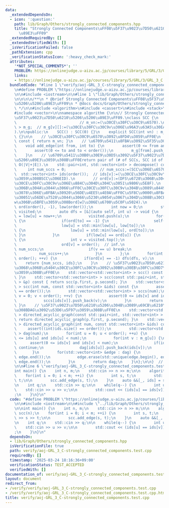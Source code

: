```yaml
---
data:
  _extendedDependsOn:
  - icon: ':question:'
    path: lib/Graph/Others/strongly_connected_components.hpp
    title: "Strongly Connected Components\uFF08\u5F37\u9023\u7D50\u6210\u5206\u5206\
      \u89E3\uFF09"
  _extendedRequiredBy: []
  _extendedVerifiedWith: []
  _isVerificationFailed: false
  _pathExtension: cpp
  _verificationStatusIcon: ':heavy_check_mark:'
  attributes:
    '*NOT_SPECIAL_COMMENTS*': ''
    PROBLEM: https://onlinejudge.u-aizu.ac.jp/courses/library/5/GRL/3/GRL_3_C
    links:
    - https://onlinejudge.u-aizu.ac.jp/courses/library/5/GRL/3/GRL_3_C
  bundledCode: "#line 1 \"verify/aoj-GRL_3_C-strongly_connected_components.test.cpp\"\
    \n#define PROBLEM \"https://onlinejudge.u-aizu.ac.jp/courses/library/5/GRL/3/GRL_3_C\"\
    \n\n#include <iostream>\n\n#line 1 \"lib/Graph/Others/strongly_connected_components.hpp\"\
    \n\n\n\n/**\n * @brief Strongly Connected Components\uFF08\u5F37\u9023\u7D50\u6210\
    \u5206\u5206\u89E3\uFF09\n * @docs docs/Graph/Others/strongly_connected_components.md\n\
    \ */\n\n#include <algorithm>\n#include <cassert>\n#include <stack>\n#include <utility>\n\
    #include <vector>\n\nnamespace algorithm {\n\n// Strongly Connected Components\uFF08\
    \u5F37\u9023\u7D50\u6210\u5206\u5206\u89E3\uFF09.\nclass SCC {\n    int m_vn;\
    \                            // m_vn:=(\u30CE\u30FC\u30C9\u6570).\n    std::vector<std::vector<int>\
    \ > m_g;  // m_g[v][]:=(\u30CE\u30FC\u30C9v\u306E\u96A3\u63A5\u30EA\u30B9\u30C8\
    ).\n\npublic:\n    SCC() : SCC(0) {}\n    explicit SCC(int vn) : m_vn(vn), m_g(vn)\
    \ {}\n\n    // \u30CE\u30FC\u30C9\u6570\u3092\u8FD4\u3059\uFF0E\n    int order()\
    \ const { return m_vn; }\n    // \u6709\u5411\u8FBA\u3092\u5F35\u308B\uFF0E\n\
    \    void add_edge(int from, int to) {\n        assert(0 <= from and from < order());\n\
    \        assert(0 <= to and to < order());\n        m_g[from].push_back(to);\n\
    \    }\n    // \u6709\u5411\u30B0\u30E9\u30D5\u3092\u5F37\u9023\u7D50\u6210\u5206\
    \u5206\u89E3\u3059\u308B\uFF0Ereturn pair of (# of SCCs, SCC id of each nodes).\
    \ O(|V|+|E|).\n    std::pair<int, std::vector<int> > decompose() const {\n   \
    \     int num_sccs = 0;               // num_sccs:=(SCC\u306E\u6570).\n      \
    \  std::vector<int> ids(order());  // ids[v]:=(\u30CE\u30FC\u30C9v\u304C\u5C5E\
    \u3059\u308BSCC\u306EID).\n        // ord[v]:=(DFS\u6728\u306B\u304A\u3051\u308B\
    \u30CE\u30FC\u30C9v\u306E\u884C\u304D\u304C\u3051\u9806\u5E8F).\n        // low[v]:=(DFS\u6728\
    \u306B\u304A\u3044\u3066\uFF0C\u30CE\u30FC\u30C9v\u304B\u3089\u8449\u65B9\u5411\
    \u3078\u306E\u8FBA\u30920\u56DE\u4EE5\u4E0A\uFF0C\u5F8C\u9000\u8FBA\u3092\u9AD8\
    \u30051\u56DE\u7528\u3044\u3066\u5230\u9054\u3067\u304D\u308B\u30CE\u30FC\u30C9\
    w\u306B\u5BFE\u3059\u308Bord[w]\u306E\u6700\u5C0F\u5024).\n        std::vector<int>\
    \ ord(order(), -1), low(order());\n        int now = 0;\n        std::stack<int>\
    \ visited;\n        auto dfs = [&](auto self, int u) -> void {\n            ord[u]\
    \ = low[u] = now++;\n            visited.push(u);\n            for(int to : m_g[u])\
    \ {\n                if(ord[to] == -1) {\n                    self(self, to);\n\
    \                    low[u] = std::min(low[u], low[to]);\n                } else\
    \ {\n                    low[u] = std::min(low[u], ord[to]);\n               \
    \ }\n            }\n            if(low[u] == ord[u]) {\n                while(true)\
    \ {\n                    int v = visited.top();\n                    visited.pop();\n\
    \                    ord[v] = order();  // inf.\n                    ids[v] =\
    \ num_sccs;\n                    if(v == u) break;\n                }\n      \
    \          num_sccs++;\n            }\n        };\n        for(int v = 0; v <\
    \ order(); ++v) {\n            if(ord[v] == -1) dfs(dfs, v);\n        }\n    \
    \    return {num_sccs, ids};\n    }\n    // \u5F37\u9023\u7D50\u6210\u5206\u3054\
    \u3068\u306B\u5404\u30CE\u30FC\u30C9\u3092\u30B0\u30EB\u30FC\u30D7\u5206\u3051\
    \u3059\u308B\uFF0E\n    std::vector<std::vector<int> > scc() const { return scc(decompose());\
    \ }\n    std::vector<std::vector<int> > scc(const std::pair<int, std::vector<int>\
    \ > &p) const { return scc(p.first, p.second); }\n    std::vector<std::vector<int>\
    \ > scc(int num, const std::vector<int> &ids) const {\n        assert((int)ids.size()\
    \ == order());\n        std::vector<std::vector<int> > sccs(num);\n        for(int\
    \ v = 0; v < order(); ++v) {\n            assert(0 <= ids[v] and ids[v] < num);\n\
    \            sccs[ids[v]].push_back(v);\n        }\n        return sccs;\n   \
    \ }\n    // \u5F37\u9023\u7D50\u6210\u5206\u304B\u3089\u69CB\u6210\u3055\u308C\
    \u308BDAG\u3092\u53D6\u5F97\u3059\u308B\uFF0E\n    std::vector<std::vector<int>\
    \ > directed_acyclic_graph(const std::pair<int, std::vector<int> > &p) const {\
    \ return directed_acyclic_graph(p.first, p.second); }\n    std::vector<std::vector<int>\
    \ > directed_acyclic_graph(int num, const std::vector<int> &ids) const {\n   \
    \     assert((int)ids.size() == order());\n        std::vector<std::vector<int>\
    \ > dag(num);\n        for(int u = 0; u < order(); ++u) {\n            assert(0\
    \ <= ids[u] and ids[u] < num);\n            for(int v : m_g[u]) {\n          \
    \      assert(0 <= ids[v] and ids[v] < num);\n                if(ids[v] == ids[u])\
    \ continue;\n                dag[ids[u]].push_back(ids[v]);\n            }\n \
    \       }\n        for(std::vector<int> &edge : dag) {\n            std::sort(edge.begin(),\
    \ edge.end());\n            edge.erase(std::unique(edge.begin(), edge.end()),\
    \ edge.end());\n        }\n        return dag;\n    }\n};\n\n}  // namespace algorithm\n\
    \n\n#line 6 \"verify/aoj-GRL_3_C-strongly_connected_components.test.cpp\"\n\n\
    int main() {\n    int n, m;\n    std::cin >> n >> m;\n\n    algorithm::SCC scc(n);\n\
    \    for(int i = 0; i < m; ++i) {\n        int s, t;\n        std::cin >> s >>\
    \ t;\n\n        scc.add_edge(s, t);\n    }\n    auto &&[_, ids] = scc.decompose();\n\
    \n    int q;\n    std::cin >> q;\n\n    while(q--) {\n        int u, v;\n    \
    \    std::cin >> u >> v;\n\n        std::cout << (ids[u] == ids[v]) << \"\\n\"\
    ;\n    }\n}\n"
  code: "#define PROBLEM \"https://onlinejudge.u-aizu.ac.jp/courses/library/5/GRL/3/GRL_3_C\"\
    \n\n#include <iostream>\n\n#include \"../lib/Graph/Others/strongly_connected_components.hpp\"\
    \n\nint main() {\n    int n, m;\n    std::cin >> n >> m;\n\n    algorithm::SCC\
    \ scc(n);\n    for(int i = 0; i < m; ++i) {\n        int s, t;\n        std::cin\
    \ >> s >> t;\n\n        scc.add_edge(s, t);\n    }\n    auto &&[_, ids] = scc.decompose();\n\
    \n    int q;\n    std::cin >> q;\n\n    while(q--) {\n        int u, v;\n    \
    \    std::cin >> u >> v;\n\n        std::cout << (ids[u] == ids[v]) << \"\\n\"\
    ;\n    }\n}\n"
  dependsOn:
  - lib/Graph/Others/strongly_connected_components.hpp
  isVerificationFile: true
  path: verify/aoj-GRL_3_C-strongly_connected_components.test.cpp
  requiredBy: []
  timestamp: '2025-03-24 18:16:36+09:00'
  verificationStatus: TEST_ACCEPTED
  verifiedWith: []
documentation_of: verify/aoj-GRL_3_C-strongly_connected_components.test.cpp
layout: document
redirect_from:
- /verify/verify/aoj-GRL_3_C-strongly_connected_components.test.cpp
- /verify/verify/aoj-GRL_3_C-strongly_connected_components.test.cpp.html
title: verify/aoj-GRL_3_C-strongly_connected_components.test.cpp
---
```

